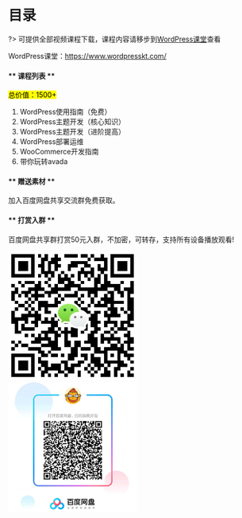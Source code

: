 # 目录
?> 可提供全部视频课程下载，课程内容请移步到[WordPress课堂](https://www.wordpresskt.com/)查看

WordPress课堂：https://www.wordpresskt.com/

<!-- tabs:start -->

#### ** 课程列表 **
<mark>总价值：1500+</mark>

1. WordPress使用指南（免费）
2. WordPress主题开发（核心知识）
3. WordPress主题开发（进阶提高）
4. WordPress部署运维
5. WooCommerce开发指南
6. 带你玩转avada

#### ** 赠送素材 **

加入百度网盘共享交流群免费获取。

#### ** 打赏入群 **

百度网盘共享群打赏50元入群，不加密，可转存，支持所有设备播放观看!

![](../assets/wxpay.png) <img src="/../assets/baidu.png" width= "260" height="260">

<!-- tabs:end -->


